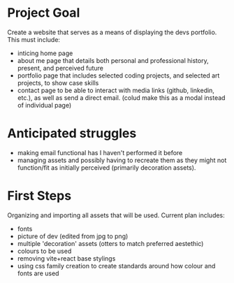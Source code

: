 # Project Goal
Create a website that serves as a means of displaying the devs portfolio. This must include:
- inticing home page
- about me page that details both personal and professional history, present, and perceived future
- portfolio page that includes selected coding projects, and selected art projects, to show case skills
- contact page to be able to interact with media links (github, linkedin, etc.), as well as send a direct email. (colud make this as a modal instead of individual page)

# Anticipated struggles
- making email functional has I haven't performed it before
- managing assets and possibly having to recreate them as they might not function/fit as initially perceived (primarily decoration assets).

# First Steps
Organizing and importing all assets that will be used. Current plan includes:
- fonts
- picture of dev (edited from jpg to png)
- multiple 'decoration' assets (otters to match preferred aestethic)
- colours to be used
- removing vite+react base stylings
- using css family creation to create standards around how colour and fonts are used

